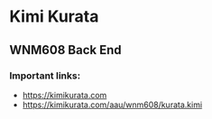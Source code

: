 # Kimi Kurata

## WNM608 Back End

### Important links:

- https://kimikurata.com
- https://kimikurata.com/aau/wnm608/kurata.kimi